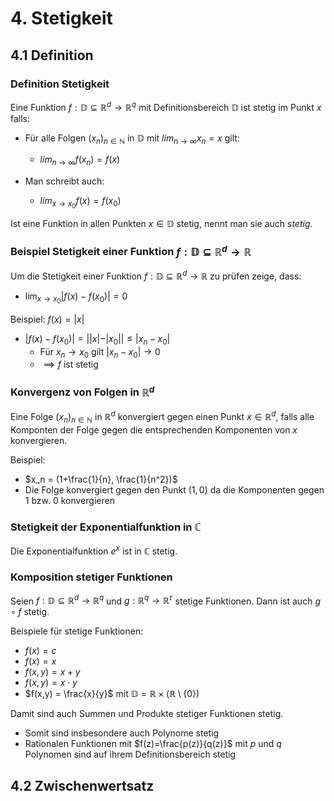 # 4. Stetigkeit

## 4.1 Definition

### Definition Stetigkeit

Eine Funktion $f: \mathbb{D} \subseteq \mathbb{R}^d \rightarrow \mathbb{R}^q$ mit Definitionsbereich $\mathbb{D}$ ist stetig im Punkt $x$ falls:

- Für alle Folgen $(x_n)_{n \in \mathbb{N}}$ in $\mathbb{D}$ mit $lim_{n \rightarrow \infty} x_n = x$ gilt:

  - $lim_{n \rightarrow \infty} f(x_n) = f(x)$

- Man schreibt auch:

  - $lim_{x \rightarrow x_0} f(x) = f(x_0)$

Ist eine Funktion in allen Punkten $x \in \mathbb{D}$ stetig, nennt man sie auch _stetig_.

### Beispiel Stetigkeit einer Funktion $f : \mathbb{D} \subseteq \mathbb{R}^d \rightarrow \mathbb{R}$

Um die Stetigkeit einer Funktion $f : \mathbb{D} \subseteq \mathbb{R}^d \rightarrow \mathbb{R}$ zu prüfen zeige, dass:

- $\lim_{x \rightarrow x_0} |f(x) - f(x_0)| =0$

Beispiel: $f(x) = |x|$

- $|f(x) - f(x_0)| = ||x| - |x_0|| \leq |x_n - x_0|$
  - Für $x_n \rightarrow x_0$ gilt $|x_n - x_0| \rightarrow 0$
  - $\implies f$ ist stetig

### Konvergenz von Folgen in $\mathbb{R}^d$

Eine Folge $(x_n)_{n \in \mathbb{N}}$ in $\mathbb{R}^d$ konvergiert gegen einen Punkt $x \in \mathbb{R}^d$, falls alle Komponten der Folge gegen die entsprechenden Komponenten von $x$ konvergieren.

Beispiel:

- $x_n = (1+\frac{1}{n}, \frac{1}{n^2})$
- Die Folge konvergiert gegen den Punkt $(1, 0)$ da die Komponenten gegen 1 bzw. 0 konvergieren

### Stetigkeit der Exponentialfunktion in $\mathbb{C}$

Die Exponentialfunktion $e^x$ ist in $\mathbb{C}$ stetig.

### Komposition stetiger Funktionen

Seien $f: \mathbb{D} \subseteq \mathbb{R}^d \rightarrow \mathbb{R}^q$ und $g: \mathbb{R}^q \rightarrow \mathbb{R^r}$ stetige Funktionen. Dann ist auch $g \circ f$ stetig.

Beispiele für stetige Funktionen:

- $f(x) = c$
- $f(x) = x$
- $f(x,y)= x+y$
- $f(x,y) = x\cdot y$
- $f(x,y) = \frac{x}{y}$ mit $\mathbb{D} = \mathbb{R} \times (\mathbb{R} \setminus \{0\})$

Damit sind auch Summen und Produkte stetiger Funktionen stetig.

- Somit sind insbesondere auch Polynome stetig
- Rationalen Funktionen mit $f(z)=\frac{p(z)}{q(z)}$ mit $p$ und $q$ Polynomen sind auf ihrem Definitionsbereich stetig

## 4.2 Zwischenwertsatz
